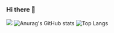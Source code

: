 ### Hi there 👋
<a href="https://www.notion.so/Planning-ee11eacb89f94c9f940fd4687d964cba" target="_blank"><img src="https://img.shields.io/badge/뱃지레이블-배경색?style=뱃지모양&logo=로고&logoColor=로고색상"/></a>
![Anurag's GitHub stats](https://github-readme-stats.vercel.app/api?username=fu11-M&show_icons=true&theme=radical)
![Top Langs](https://github-readme-stats.vercel.app/api/top-langs/?username=fu11-M&layout=compact)

<!--
**fu11-M/fu11-M** is a ✨ _special_ ✨ repository because its `README.md` (this file) appears on your GitHub profile.

Here are some ideas to get you started:

- 🔭 I’m currently working on ...
- 🌱 I’m currently learning ...
- 👯 I’m looking to collaborate on ...
- 🤔 I’m looking for help with ...
- 💬 Ask me about ...
- 📫 How to reach me: ...
- 😄 Pronouns: ...
- ⚡ Fun fact: ...
-->
